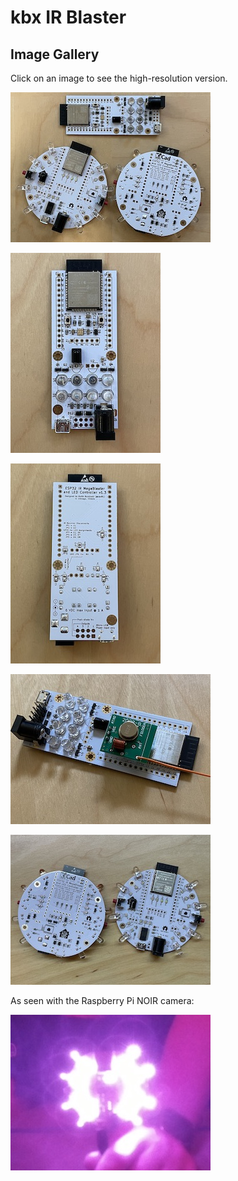 # kbx IR Blaster

## Image Gallery

Click on an image to see the high-resolution version.

[![kbxIrBlasters](kbxIrBlasters-thumb.jpg "kbxIrBlasters")](kbxIrBlasters.jpg)

[![kbxIrBlaster-v1.3-top](kbxIrBlaster-v1.3-top-thumb.jpg "kbxIrBlaster-v1.3-top")](kbxIrBlaster-v1.3-top.jpg)

[![kbxIrBlaster-v1.3-bottom](kbxIrBlaster-v1.3-bottom-thumb.jpg "kbxIrBlaster-v1.3-bottom")](kbxIrBlaster-v1.3-bottom.jpg)

[![kbxIrBlaster+fs1000a](kbxIrBlaster+fs1000a-thumb.jpg "kbxIrBlaster+fs1000a")](kbxIrBlaster+fs1000a.jpg)

[![kbxIrBlaster-v2](kbxIrBlaster-v2-thumb.jpg "kbxIrBlaster-v2")](kbxIrBlaster-v2.jpg)

As seen with the Raspberry Pi NOIR camera:

[![kbxIrBlaster-v2-IR](kbxIrBlaster-v2-IR-thumb.jpg "kbxIrBlaster-v2-IR")](kbxIrBlaster-v2-IR.jpg)